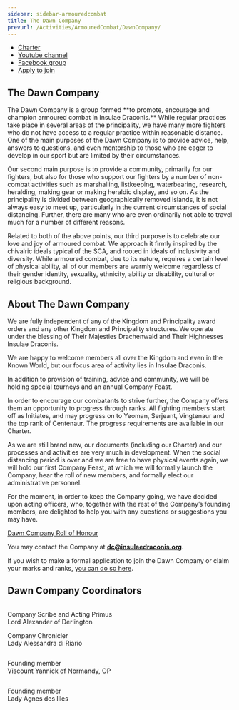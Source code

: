 ```yaml
---
sidebar: sidebar-armouredcombat
title: The Dawn Company
prevurl: /Activities/ArmouredCombat/DawnCompany/
---
```


<ul class="list-inline text-center">
  <li class="list-inline-item pe-3"><a href="https://sites.google.com/insulaedraconis.org/dawn-company-members/dawn-company-charter" class="btn btn-primary">Charter</a></li>
  <li class="list-inline-item pe-3"><a href="https://m.youtube.com/channel/UCsWHLuzGfTjo1wRLqxQYexw" class="btn btn-primary">Youtube channel</a></li>
  <li class="list-inline-item pe-3"><a href="https://www.facebook.com/groups/230692704699074/" class="btn btn-primary">Facebook group</a></li>
  <li class="list-inline-item pe-3"><a href="https://docs.google.com/forms/d/e/1FAIpQLSe8CqjIHlWtCdSs3e9MroIE5KiuL9uCPqnagzgWH5VbsLeRUA/viewform" class="btn btn-primary">Apply to join</a></li>
</ul>

<h2>The Dawn Company</h2>
The Dawn Company is a group formed **to promote, encourage and champion armoured combat in Insulae Draconis.** While regular practices take place in several areas of the principality, we have many more fighters who do not have access to a regular practice within reasonable distance. One of the main purposes of the Dawn Company is to provide advice, help, answers to questions, and even mentorship to those who are eager to develop in our sport but are limited by their circumstances. 

Our second main purpose is to provide a community, primarily for our fighters, but also for those who support our fighters by a number of non-combat activities such as marshalling, listkeeping, waterbearing, research, heralding, making gear or making heraldic display, and so on. As the principality is divided between geographically removed islands, it is not always easy to meet up, particularly in the current circumstances of social distancing. Further, there are many who are even ordinarily not able to travel much for a number of different reasons.

Related to both of the above points, our third purpose is to celebrate our love and joy of armoured combat. We approach it firmly inspired by the chivalric ideals typical of the SCA, and rooted in ideals of inclusivity and diversity. While armoured combat, due to its nature, requires a certain level of physical ability, all of our members are warmly welcome regardless of their gender identity, sexuality, ethnicity, ability or disability, cultural or religious background.

<h2>About The Dawn Company</h2>
We are fully independent of any of the Kingdom and Principality award orders and any other Kingdom and Principality structures. We operate under the blessing of Their Majesties Drachenwald and Their Highnesses Insulae Draconis.  

We are happy to welcome members all over the Kingdom and even in the Known World, but our focus area of activity lies in Insulae Draconis. 

In addition to provision of training, advice and community, we will be holding special tourneys and an annual Company Feast.  

In order to encourage our combatants to strive further, the Company offers them an opportunity to progress through ranks. All fighting members start off as Initiates, and may progress on to Yeoman, Serjeant, Vingtenaur and the top rank of Centenaur. The progress requirements are available in our Charter.  

As we are still brand new, our documents (including our Charter) and our processes and activities are very much in development. When the social distancing period is over and we are free to have physical events again, we will hold our first Company Feast, at which we will formally launch the Company, hear the roll of new members, and formally elect our administrative personnel. 

For the moment, in order to keep the Company going, we have decided upon acting officers, who, together with the rest of the Company’s founding members, are delighted to help you with any questions or suggestions you may have. 

[Dawn Company Roll of Honour](https://sites.google.com/insulaedraconis.org/dawn-company-members/home)

You may contact the Company at **dc@insulaedraconis.org**.

If you wish to make a formal application to join the Dawn Company or claim your marks and ranks, [you can do so here](https://docs.google.com/forms/d/e/1FAIpQLSe8CqjIHlWtCdSs3e9MroIE5KiuL9uCPqnagzgWH5VbsLeRUA/viewform).

<h2>Dawn Company Coordinators</h2>
<img src="/images/armoured-combat/dc-derlington.jpg" class="rounded m-2" alt="" />

Company Scribe and Acting Primus  
Lord Alexander of Derlington 


Company Chronicler  
Lady Alessandra di Riario


<img src="/images/armoured-combat/dc-yannick.jpg" class="rounded m-2" alt="" />

Founding member  
Viscount Yannick of Normandy, OP


<img src="/images/armoured-combat/dc-agnes.jpg" class="rounded m-2" alt="" />

Founding member  
Lady Agnes des Illes 

